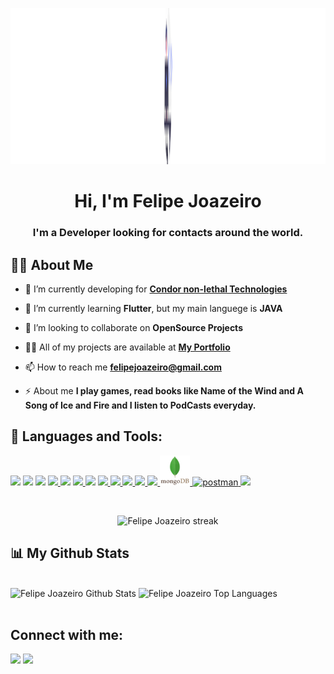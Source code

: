 <a href="#"><img width="100%"  src="./img/undraw_developer_activity_re_39tg (2).svg" height="250px"/></a>

<h1 align="center">Hi, I'm Felipe Joazeiro</h1>
<h3 align="center">I'm a Developer looking for contacts around the world.</h3>


## 🙋‍♂️ About Me

- 🔭 I’m currently developing for **[Condor non-lethal Technologies](https://www.condornaoletal.com.br/?lang=en)**

- 🌱 I’m currently learning **Flutter**, but my main languege is **JAVA**

- 👯 I’m looking to collaborate on **OpenSource Projects**

- 👨‍💻 All of my projects are available at **[My Portfolio](https://felipejoazeiro.com)**

- 📫 How to reach me **felipejoazeiro@gmail.com**

- ⚡ About me **I play games, read books like Name of the Wind and A Song of Ice and Fire and I listen to PodCasts everyday.**

## 🚀 Languages and Tools:

<p align="left"> 
    <a href="https://dev.java/" target="_blank"><img src="https://img.icons8.com/?size=48&id=13679&format=png"/></a>
    <a href="https://dart.dev/"><img src="https://img.icons8.com/?size=48&id=7AFcZ2zirX6Y&format=png"/></a>
    <a href="https://flutter.dev/"><img src="https://img.icons8.com/?size=48&id=7I3BjCqe9rjG&format=png"/></a>
    <a href="https://developer.mozilla.org/en-US/docs/Web/JavaScript" target="_blank"> <img src="https://img.icons8.com/color/48/000000/javascript.png"/> </a> 
    <a href="https://vuejs.org/"><img src="https://img.icons8.com/?size=48&id=eETV3RNHVrWA&format=png"/></a>
    <a href="https://reactjs.org/" target="_blank"> <img src="https://img.icons8.com/color/48/000000/react-native.png"/> </a>
    <a href="https://tailwindcss.com/"><img src="https://img.icons8.com/?size=50&id=CIAZz2CYc6Kc&format=png"/></a>
    <a href="https://www.w3.org/html/" target="_blank"> <img src="https://img.icons8.com/color/48/000000/html-5.png"/> </a> 
    <a href="https://www.w3schools.com/css/" target="_blank"> <img src="https://img.icons8.com/color/48/000000/css3.png"/> </a> 
    <a href="https://getbootstrap.com" target="_blank"> <img src="https://img.icons8.com/color/48/000000/bootstrap.png"/> </a> 
    <a href="https://nodejs.org" target="_blank"> <img src="https://img.icons8.com/color/48/000000/nodejs.png"/> </a> 
    <a href="https://www.mysql.com/" target="_blank"> <img src="https://img.icons8.com/fluent/50/000000/mysql-logo.png"/> </a>
    <a href="https://www.mongodb.com/" target="_blank"> <img src="https://raw.githubusercontent.com/devicons/devicon/master/icons/mongodb/mongodb-original-wordmark.svg" alt="mongodb" width="48" height="48"/> </a> 
    <a href="https://postman.com" target="_blank"> <img src="https://www.vectorlogo.zone/logos/getpostman/getpostman-icon.svg" alt="postman" width="45" height="45"/> </a>   
    <a href="https://git-scm.com/" target="_blank"> <img src="https://img.icons8.com/color/48/000000/git.png"/> </a> 
</p>
<br/>

<p align="center">
        <img title="🔥 Get streak stats for your profile at git.io/streak-stats" alt="Felipe Joazeiro streak" src="https://github-readme-streak-stats.herokuapp.com/?user=felipejoazeiro&theme=black-ice&hide_border=true&stroke=0000&background=060A0CD0"/>
    </a>
</p>

## 📊 My Github Stats

  <br/>
    <img alt="Felipe Joazeiro Github Stats" src="https://github-readme-stats.vercel.app/api?username=felipejoazeiro&show_icons=true&count_private=true&theme=react&hide_border=true&bg_color=0D1117" /></a>
    <img alt="Felipe Joazeiro Top Languages" src="https://github-readme-stats.vercel.app/api/top-langs/?username=felipejoazeiro&langs_count=8&count_private=true&layout=compact&theme=react&hide_border=true&bg_color=0D1117" /></a>

<br/>
<br/>

## Connect with me:
<p align="left">

<a href = "https://www.linkedin.com/in/felipe-bezerra-joazeiro-6980a3194/"><img src="https://img.icons8.com/fluent/48/000000/linkedin.png"/></a>
<a href = "https://www.instagram.com/pinho_joazeiro/"><img src="https://img.icons8.com/fluent/48/000000/instagram-new.png"/></a>

</p>
